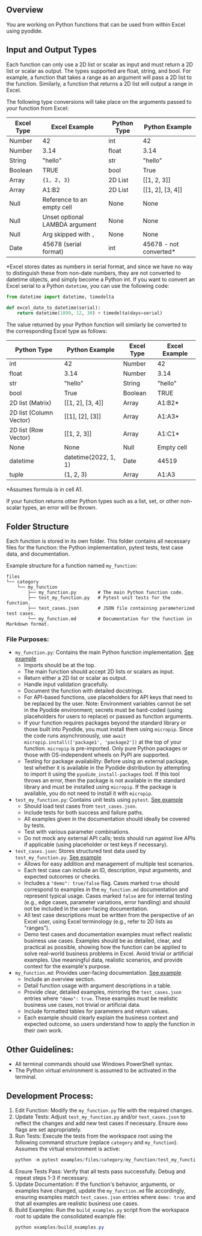 ## Overview

You are working on Python functions that can be used from within Excel using pyodide.

## Input and Output Types

Each function can only use a 2D list or scalar as input and must return a 2D list or scalar as output. The types supported are float, string, and bool. For example, a function that takes a range as an argument will pass a 2D list to the function. Similarly, a function that returns a 2D list will output a range in Excel.

The following type conversions will take place on the arguments passed to your function from Excel:

| Excel Type | Excel Example                  | Python Type | Python Example          |
|------------|--------------------------------|-------------|-------------------------|
| Number     | 42                             | int         | 42                      |
| Number     | 3.14                           | float       | 3.14                    |
| String     | "hello"                        | str         | "hello"                 |
| Boolean    | TRUE                           | bool        | True                    |
| Array      | `{1, 2, 3}`                    | 2D List     | [[1, 2, 3]]             |
| Array      | A1:B2                          | 2D List     | [[1, 2], [3, 4]]        |
| Null       | Reference to an empty cell     | None        | None                    |
| Null       | Unset optional LAMBDA argument | None        | None                    |
| Null       | Arg skipped with `,`           | None        | None                    |
| Date       | 45678 (serial format)          | int         | 45678 - not converted*  |

*Excel stores dates as numbers in serial format, and since we have no way to distinguish these from non-date numbers, they are not converted to datetime objects, and simply become a Python int. If you want to convert an Excel serial to a Python `datetime`, you can use the following code:

```python
from datetime import datetime, timedelta

def excel_date_to_datetime(serial):
    return datetime(1899, 12, 30) + timedelta(days=serial)
```

The value returned by your Python function will similarly be converted to the corresponding Excel type as follows:

| Python Type             | Python Example              | Excel Type | Excel Example                |
|-------------------------|-----------------------------|------------|------------------------------|
| int                     | 42                          | Number     | 42                           |
| float                   | 3.14                        | Number     | 3.14                         |
| str                     | "hello"                     | String     | "hello"                      |
| bool                    | True                        | Boolean    | TRUE                         |
| 2D list (Matrix)        | [[1, 2], [3, 4]]            | Array      | A1:B2*                       |
| 2D list (Column Vector) | [[1], [2], [3]]             | Array      | A1:A3*                       |
| 2D list (Row Vector)    | [[1, 2, 3]]                 | Array      | A1:C1*                       |
| None                    | None                        | Null       | Empty cell                   |
| datetime                | datetime(2022, 1, 1)        | Date       | 44519                        |
| tuple                   | (1, 2, 3)                   | Array      | A1:A3                        |

*Assumes formula is in cell A1.

If your function returns other Python types such as a list, set, or other non-scalar types, an error will be thrown.

## Folder Structure

Each function is stored in its own folder. This folder contains all necessary files for the function: the Python implementation, pytest tests, test case data, and documentation.

Example structure for a function named `my_function`:

```
files
└── category
    └── my_function
        ├── my_function.py        # The main Python function code.
        ├── test_my_function.py   # Pytest unit tests for the function.
        ├── test_cases.json       # JSON file containing parameterized test cases.
        └── my_function.md        # Documentation for the function in Markdown format.
```

### File Purposes:
-   `my_function.py`: Contains the main Python function implementation. [See example](../../examples/files/text/ai_ask/ai_ask.py)
    -   Imports should be at the top.
    -   The main function should accept 2D lists or scalars as input.
    -   Return either a 2D list or scalar as output.
    -   Handle input validation gracefully.
    -   Document the function with detailed docstrings.
    -   For API-based functions, use placeholders for API keys that need to be replaced by the user. Note: Environment variables cannot be set in the Pyodide environment; secrets must be hard-coded (using placeholders for users to replace) or passed as function arguments.
    -   If your function requires packages beyond the standard library or those built into Pyodide, you must install them using `micropip`. Since the code runs asynchronously, use `await micropip.install(['package1', 'package2'])` at the top of your function. `micropip` is pre-imported. Only pure Python packages or those with OS-independent wheels on PyPI are supported.
    -   Testing for package availability: Before using an external package, test whether it is available in the Pyodide distribution by attempting to import it using the `pyodide_install-packages` tool. If this tool throws an error, then the package is not available in the standard library and must be installed using `micropip`. If the package is available, you do not need to install it with `micropip`.
-   `test_my_function.py`: Contains unit tests using `pytest`. [See example](../../examples/files/text/ai_ask/test_ai_ask.py)
    -   Should load test cases from `test_cases.json`.
    -   Include tests for both success and failure paths.
    -   All examples given in the documentation should ideally be covered by tests.
    -   Test with various parameter combinations.
    -   Do not mock any external API calls; tests should run against live APIs if applicable (using placeholder or test keys if necessary).
-   `test_cases.json`: Stores structured test data used by `test_my_function.py`. [See example](../../examples/files/text/ai_ask/test_cases.json)
    -   Allows for easy addition and management of multiple test scenarios.
    -   Each test case can include an ID, description, input arguments, and expected outcomes or checks.
    -   Includes a `"demo": true/false` flag. Cases marked `true` should correspond to examples in the `my_function.md` documentation and represent typical usage. Cases marked `false` are for internal testing (e.g., edge cases, parameter variations, error handling) and should not be included in the user-facing documentation.
    -   All test case descriptions must be written from the perspective of an Excel user, using Excel terminology (e.g., refer to 2D lists as "ranges").
    -   Demo test cases and documentation examples must reflect realistic business use cases. Examples should be as detailed, clear, and practical as possible, showing how the function can be applied to solve real-world business problems in Excel. Avoid trivial or artificial examples. Use meaningful data, realistic scenarios, and provide context for the example's purpose.
-   `my_function.md`: Provides user-facing documentation. [See example](../../examples/files/text/ai_ask/ai_ask.md)
    -   Include an overview section.
    -   Detail function usage with argument descriptions in a table.
    -   Provide clear, detailed examples, mirroring the `test_cases.json` entries where `"demo": true`. These examples must be realistic business use cases, not trivial or artificial data.
    -   Include formatted tables for parameters and return values.
    -   Each example should clearly explain the business context and expected outcome, so users understand how to apply the function in their own work.

## Other Guidelines:

-   All terminal commands should use Windows PowerShell syntax.
-   The Python virtual environment is assumed to be activated in the terminal.

## Development Process:

1.  Edit Function: Modify the `my_function.py` file with the required changes.
2.  Update Tests: Adjust `test_my_function.py` and/or `test_cases.json` to reflect the changes and add new test cases if necessary. Ensure `demo` flags are set appropriately.
3.  Run Tests: Execute the tests from the workspace root using the following command structure (replace `category` and `my_function`). Assumes the virtual environment is active:
    ```powershell
    python -m pytest examples/files/category/my_function/test_my_function.py
    ```
4.  Ensure Tests Pass: Verify that all tests pass successfully. Debug and repeat steps 1-3 if necessary.
5.  Update Documentation: If the function's behavior, arguments, or examples have changed, update the `my_function.md` file accordingly, ensuring examples match `test_cases.json` entries where `demo: true` and that all examples are realistic business use cases.
6.  Build Examples: Run the `build_examples.py` script from the workspace root to update the consolidated example file:
    ```powershell
    python examples/build_examples.py
    ```
